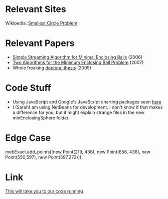 # Relevant Sites
Wikipedia: [Smallest Circle Problem](https://en.wikipedia.org/wiki/Smallest-circle_problem)

# Relevant Papers
- [Simple Streaming Algorithm for Minimal Enclosing Balls](http://sharif.edu/~zarrabi/papers/cccg-06/meb.pdf) (2006)
- [Two Algorithms for the Minimum Enclosing Ball Problem](http://www.optimization-online.org/DB_FILE/2007/05/1654.pdf) (2007)
- Whole freaking [doctoral thesis](https://inf.ethz.ch/personal/emo/DoctThesisFiles/fischer05.pdf) (2005)

# Code Stuff
- Using JavaScript and Google's JavaScript charting packages seen [here](https://developers.google.com/chart)
- I (Sarah) am using NetBeans for development. I don't know if that makes a difference for you, but it might explain strange files in the new minEnclosingSphere folder.

# Edge Case
mebExact.add_points([new Point(219, 436), new Point(656, 436), new Point(550,597), new Point(597,272)]);

# Link 
[This will take you to our code running](https://hdblcr.github.io/meb)
